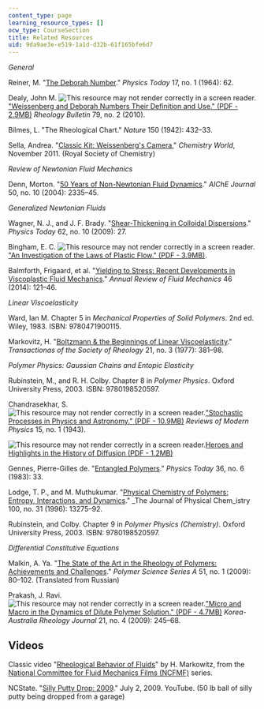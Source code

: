 ```yaml
---
content_type: page
learning_resource_types: []
ocw_type: CourseSection
title: Related Resources
uid: 9da9ae3e-e519-1a1d-d32b-61f165bfe6d7
---
```


_General_

Reiner, M. "[The Deborah Number](http://scitation.aip.org/content/aip/magazine/physicstoday/article/17/1/10.1063/1.3051374)." _Physics Today_ 17, no. 1 (1964): 62.

Dealy, John M. ![This resource may not render correctly in a screen reader.](/images/inacessible.gif)["Weissenberg and Deborah Numbers Their Definition and Use." (PDF - 2.9MB)](https://www.rheology.org/sor/Publications/RheoBulletin/RB2010Jul.pdf) _Rheology Bulletin_ 79, no. 2 (2010).

Bilmes, L. "The Rheological Chart." _Nature_ 150 (1942): 432–33.

Sella, Andrea. "[Classic Kit: Weissenberg's Camera](https://www.chemistryworld.com/opinion/classic-kit-weissenbergs-camera/1014829.article)," _Chemistry World_, November 2011. (Royal Society of Chemistry)

_Review of Newtonian Fluid Mechanics_

Denn, Morton. "[50 Years of Non-Newtonian Fluid Dynamics](http://dx.doi.org/10.1002/aic.10357)." _AIChE Journal_ 50, no. 10 (2004): 2335–45.

_Generalized Newtonian Fluids_

Wagner, N. J., and J. F. Brady. "[Shear-Thickening in Colloidal Dispersions](http://scitation.aip.org/content/aip/magazine/physicstoday/article/62/10/10.1063/1.3248476)." _Physics Today_ 62, no. 10 (2009): 27.

Bingham, E. C. ![This resource may not render correctly in a screen reader.](/images/inacessible.gif)["An Investigation of the Laws of Plastic Flow." (PDF - 3.9MB)](http://nvlpubs.nist.gov/nistpubs/bulletin/13/nbsbulletinv13n2p309_A2b.pdf).

Balmforth, Frigaard, et al. "[Yielding to Stress: Recent Developments in Viscoplastic Fluid Mechanics](http://dx.doi.org/10.1146/annurev-fluid-010313-141424)." _Annual Review of Fluid Mechanics_ 46 (2014): 121–46.

_Linear Viscoelasticity_

Ward, Ian M. Chapter 5 in _Mechanical Properties of Solid Polymers_. 2nd ed. Wiley, 1983. ISBN: 9780471900115.

Markovitz, H. "[Boltzmann & the Beginnings of Linear Viscoelasticity](http://dx.doi.org/10.1122/1.549444)." _Transactionas of the Society of Rheology_ 21, no. 3 (1977): 381–98.

_Polymer Physics: Gaussian Chains and Entopic Elasticity_

Rubinstein, M., and R. H. Colby. Chapter 8 in _Polymer Physics_. Oxford University Press, 2003. ISBN: 9780198520597.

Chandrasekhar, S. ![This resource may not render correctly in a screen reader.](/images/inacessible.gif)["Stochastic Processes in Physics and Astronomy." (PDF - 10.9MB)](http://facultystaff.richmond.edu/~olipan/Chandrashekhar.pdf) _Reviews of Modern Physics_ 15, no. 1 (1943).

![This resource may not render correctly in a screen reader.](/images/inacessible.gif)[Heroes and Highlights in the History of Diffusion (PDF - 1.2MB)](http://www.uni-leipzig.de/diffusion/pdf/volume11/diff_fund_11(2009)1.pdf)

Gennes, Pierre-Gilles de. "[Entangled Polymers](http://dx.doi.org/10.1063/1.2915700)." _Physics Today_ 36, no. 6 (1983): 33.

Lodge, T. P., and M. Muthukumar. "[Physical Chemistry of Polymers: Entropy, Interactions, and Dynamics](http://dx.doi.org/10.1021/jp960244z)." _The Journal of Physical Chem_istry 100, no. 31 (1996): 13275–92.

Rubinstein, and Colby. Chapter 9 in _Polymer Physics (Chemistry)_. Oxford University Press, 2003. ISBN: 9780198520597.

_Differential Constitutive Equations_

Malkin, A. Ya. "[The State of the Art in the Rheology of Polymers: Achievements and Challenges](http://dx.doi.org/10.1134/S0965545X09010076)." _Polymer Science Series A_ 51, no. 1 (2009): 80–102. (Translated from Russian)

Prakash, J. Ravi. ![This resource may not render correctly in a screen reader.](/images/inacessible.gif)["Micro and Macro in the Dynamics of Dilute Polymer Solution." (PDF - 4.7MB)](http://www.cheric.org/PDF/KARJ/KR21/KR21-4-0245.pdf) _Korea-Australia Rheology Journal_ 21, no. 4 (2009): 245–68.

Videos
------

Classic video "[Rheological Behavior of Fluids](http://techtv.mit.edu/videos/32591-rheological-behavior-of-fluids)" by H. Markowitz, from the [National Committee for Fluid Mechanics Films (NCFMF)](http://web.mit.edu/hml/ncfmf.html) series.

NCState. "[Silly Putty Drop: 2009](https://www.youtube.com/watch?v=2Zez3v0fGi8)." July 2, 2009. YouTube. (50 lb ball of silly putty being dropped from a garage)